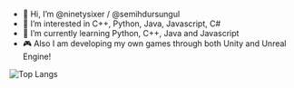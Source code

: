 - 👋 Hi, I’m @ninetysixer / @semihdursungul
- 👀 I’m interested in C++, Python, Java, Javascript, C#
- 🌱 I’m currently learning Python, C++, Java and Javascript
- 🎮 Also I am developing my own games through both Unity and Unreal Engine!


![Top Langs](https://github-readme-stats.vercel.app/api/top-langs/?username=semihdursungul&theme=tokyonight)

<!---
ninetysixer/ninetysixer is a ✨ special ✨ repository because its `README.md` (this file) appears on your GitHub profile.
You can click the Preview link to take a look at your changes.
--->
